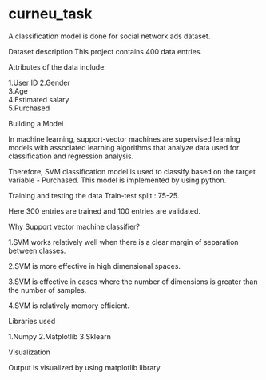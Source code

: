 # curneu_task
A classification model is done for social network
ads dataset. 

Dataset description
This project contains 400 data entries. 

Attributes of the data include:

1.User ID
2.Gender 	
3.Age 	
4.Estimated salary 	
5.Purchased

Building a Model

In machine learning, support-vector machines are 
supervised learning models with associated learning
algorithms that analyze data used for classification 
and regression analysis. 

Therefore, SVM classification model is used to 
classify based on the target variable - Purchased. 
This model is implemented by using python. 
 
Training and testing the data
Train-test split : 75-25.

Here 300 entries are trained and 
100 entries are validated. 

Why Support vector machine classifier? 

1.SVM works relatively well when there is a clear 
margin of separation between classes. 

2.SVM is more effective in high dimensional spaces.

3.SVM is effective in cases where the number of
dimensions is greater than the number of samples.

4.SVM is relatively memory efficient. 

Libraries used

1.Numpy 
2.Matplotlib
3.Sklearn

Visualization

Output is visualized by using matplotlib library. 

